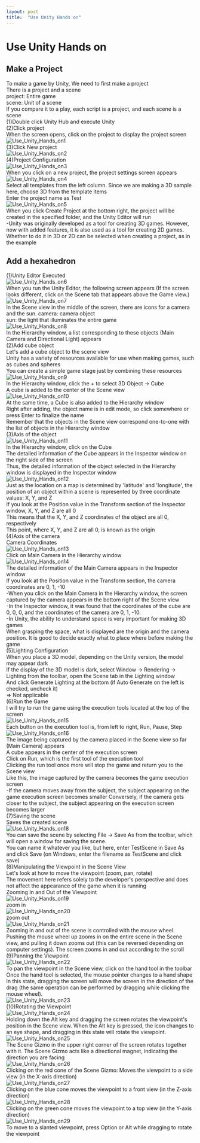 ```yaml
---
layout: post
title:  "Use Unity Hands on"
---
```


# Use Unity Hands on
## Make a Project
To make a game by Unity, We need to first make a project <br/>
There is a project and a scene <br/>
project: Entire game<br/>
scene: Unit of a scene <br/>
If you compare it to a play, each script is a project, and each scene is a scene <br/>
(1)Double click Unity Hub and execute Unity <br/>
(2)Click project <br/>
When the screen opens, click on the project to display the project screen <br/>
![Use_Unity_Hands_on1](https://github.com/growingpenguin/growingpenguin.github.io/assets/110277903/34ba0a33-de72-4f89-80ec-ce4b3411f8b0) <br/>
(3)Click New project <br/>
![Use_Unity_Hands_on2](https://github.com/growingpenguin/growingpenguin.github.io/assets/110277903/85ebff21-7b44-44b2-8664-f2b310405875) <br/>
(4)Project Configuration <br/>
![Use_Unity_Hands_on3](https://github.com/growingpenguin/growingpenguin.github.io/assets/110277903/aaefe0d3-550b-4fa1-8a91-0f6fc2acfb1f) <br/>
When you click on a new project, the project settings screen appears <br/>
![Use_Unity_Hands_on4](https://github.com/growingpenguin/growingpenguin.github.io/assets/110277903/1cdc8471-1d5b-4690-99ff-f33864875b06) <br/>
Select all templates from the left column. Since we are making a 3D sample here, choose 3D from the template items <br/>
Enter the project name as Test <br/>
![Use_Unity_Hands_on5](https://github.com/growingpenguin/growingpenguin.github.io/assets/110277903/d662c738-9506-4e26-9397-55c8b30ca120) <br/>
When you click Create Project at the bottom right, the project will be created in the specified folder, and the Unity Editor will run <br/>
-Unity was originally developed as a tool for creating 3D games. However, now with added features, it is also used as a tool for creating 2D games. <br/>
Whether to do it in 3D or 2D can be selected when creating a project, as in the example <br/>
## Add a hexahedron
(1)Unity Editor Executed <br/>
![Use_Unity_Hands_on6](https://github.com/growingpenguin/growingpenguin.github.io/assets/110277903/ae6a867e-1d2c-4027-af88-e64a8ec58d23) <br/>
When you run the Unity Editor, the following screen appears (If the screen looks different, click on the Scene tab that appears above the Game view.) <br/>
![Use_Unity_Hands_on7](https://github.com/growingpenguin/growingpenguin.github.io/assets/110277903/fc1df0ad-735d-4e11-95ff-c921a8a7522b) <br/>
In the Scene view in the middle of the screen, there are icons for a camera and the sun. 
camera: camera object <br/>
sun: the light that illuminates the entire game <br/>
![Use_Unity_Hands_on8](https://github.com/growingpenguin/growingpenguin.github.io/assets/110277903/776da58d-de1b-499e-b7ce-87d24b8fa24b) <br/>
In the Hierarchy window, a list corresponding to these objects (Main Camera and Directional Light) appears <br/>
(2)Add cube object <br/>
Let's add a cube object to the scene view <br/>
Unity has a variety of resources available for use when making games, such as cubes and spheres <br/>
You can create a simple game stage just by combining these resources <br/>
![Use_Unity_Hands_on9](https://github.com/growingpenguin/growingpenguin.github.io/assets/110277903/b8d7f3f5-b7d9-45f5-b86c-8ec433c464db) <br/>
In the Hierarchy window, click the + to select 3D Object -> Cube <br/>
A cube is added to the center of the Scene view <br/>
![Use_Unity_Hands_on10](https://github.com/growingpenguin/growingpenguin.github.io/assets/110277903/cd1f01ae-86a7-43d3-b7c3-059c65a8fd5f) <br/>
At the same time, a Cube is also added to the Hierarchy window <br/>
Right after adding, the object name is in edit mode, so click somewhere or press Enter to finalize the name <br/>
Remember that the objects in the Scene view correspond one-to-one with the list of objects in the Hierarchy window <br/>
(3)Axis of the object <br/>
![Use_Unity_Hands_on11](https://github.com/growingpenguin/growingpenguin.github.io/assets/110277903/1831a4c4-f4e4-4d64-a97c-7283fb2a3be8) <br/>
In the Hierarchy window, click on the Cube <br/>
The detailed information of the Cube appears in the Inspector window on the right side of the screen <br/>
Thus, the detailed information of the object selected in the Hierarchy window is displayed in the Inspector window <br/>
![Use_Unity_Hands_on12](https://github.com/growingpenguin/growingpenguin.github.io/assets/110277903/9f958934-d189-4181-bbcb-fc4c6fe4d6d3) <br/>
Just as the location on a map is determined by 'latitude' and 'longitude', the position of an object within a scene is represented by three coordinate values: X, Y, and Z <br/>
If you look at the Position value in the Transform section of the Inspector window, X, Y, and Z are all 0 <br/>
This means that the X, Y, and Z coordinates of the object are all 0, respectively <br/>
This point, where X, Y, and Z are all 0, is known as the origin <br/>
(4)Axis of the camera <br/>
Camera Coordinates <br/>
![Use_Unity_Hands_on13](https://github.com/growingpenguin/growingpenguin.github.io/assets/110277903/3d6a3bab-d533-473f-86b1-2a6e8e498ef7) <br/>
Click on Main Camera in the Hierarchy window <br/>
![Use_Unity_Hands_on14](https://github.com/growingpenguin/growingpenguin.github.io/assets/110277903/6d3de14f-b0d5-4360-826b-96cc749ae7c6) <br/>
The detailed information of the Main Camera appears in the Inspector window <br/>
If you look at the Position value in the Transform section, the camera coordinates are 0, 1, -10 <br/>
-When you click on the Main Camera in the Hierarchy window, the screen captured by the camera appears in the bottom right of the Scene view <br/>
-In the Inspector window, it was found that the coordinates of the cube are 0, 0, 0, and the coordinates of the camera are 0, 1, -10. <br/>
-In Unity, the ability to understand space is very important for making 3D games <br/>
When grasping the space, what is displayed are the origin and the camera position. It is good to decide exactly what to place where before making the game <br/>
(5)Lighting Configuration <br/>
When you place a 3D model, depending on the Unity version, the model may appear dark <br/>
If the display of the 3D model is dark, select Window -> Rendering -> Lighting from the toolbar, open the Scene tab in the Lighting window <br/>
And click Generate Lighting at the bottom (if Auto Generate on the left is checked, uncheck it) <br/>
=> Not applicable <br/>
(6)Run the Game <br/>
I will try to run the game using the execution tools located at the top of the screen <br/>
![Use_Unity_Hands_on15](https://github.com/growingpenguin/growingpenguin.github.io/assets/110277903/78cbbab4-27eb-4073-94bb-a0eafebaeac6) <br/>
Each button on the execution tool is, from left to right, Run, Pause, Step <br/>
![Use_Unity_Hands_on16](https://github.com/growingpenguin/growingpenguin.github.io/assets/110277903/68df79c3-433a-44db-af56-f1d824870bcd) <br/>
The image being captured by the camera placed in the Scene view so far (Main Camera) appears <br/>
A cube appears in the center of the execution screen <br/>
Click on Run, which is the first tool of the execution tool <br/>
Clicking the run tool once more will stop the game and return you to the Scene view <br/>
Like this, the image captured by the camera becomes the game execution screen <br/>
-If the camera moves away from the subject, the subject appearing on the game execution screen becomes smaller Conversely, if the camera gets closer to the subject, the subject appearing on the execution screen becomes larger <br/>
(7)Saving the scene <br/>
Saves the created scene <br/>
![Use_Unity_Hands_on18](https://github.com/growingpenguin/growingpenguin.github.io/assets/110277903/3b3f08c8-5d85-4700-9d02-96383d76f05c) <br/>
You can save the scene by selecting File -> Save As from the toolbar, which will open a window for saving the scene. <br/>
You can name it whatever you like, but here, enter TestScene in Save As and click Save (on Windows, enter the filename as TestScene and click save) <br/>
(8)Manipulating the Viewpoint in the Scene View <br/>
Let's look at how to move the viewpoint (zoom, pan, rotate) <br/>
The movement here refers solely to the developer's perspective and does not affect the appearance of the game when it is running <br/>
Zooming In and Out of the Viewpoint <br/>
![Use_Unity_Hands_on19](https://github.com/growingpenguin/growingpenguin.github.io/assets/110277903/9ac81962-e734-4ccb-b5a9-9ab5cf53889e) <br/>
zoom in <br/>
![Use_Unity_Hands_on20](https://github.com/growingpenguin/growingpenguin.github.io/assets/110277903/402725df-4d69-4666-bc0e-f2945e7dc5f7) <br/>
zoom out <br/>
![Use_Unity_Hands_on21](https://github.com/growingpenguin/growingpenguin.github.io/assets/110277903/5b347763-249c-46e7-8769-157d619e49b3) <br/>
Zooming in and out of the scene is controlled with the mouse wheel. Pushing the mouse wheel up zooms in on the entire scene in the Scene view, and pulling it down zooms out (this can be reversed depending on computer settings). The screen zooms in and out according to the scroll <br/>
(9)Panning the Viewpoint <br/>
![Use_Unity_Hands_on22](https://github.com/growingpenguin/growingpenguin.github.io/assets/110277903/dd5f4933-f862-4948-8589-3f2da6a9d406) <br/>
To pan the viewpoint in the Scene view, click on the hand tool in the toolbar <br/>
Once the hand tool is selected, the mouse pointer changes to a hand shape <br/> 
In this state, dragging the screen will move the screen in the direction of the drag (the same operation can be performed by dragging while clicking the mouse wheel). <br/>
![Use_Unity_Hands_on23](https://github.com/growingpenguin/growingpenguin.github.io/assets/110277903/2e8f9170-a4f7-4f51-9015-cefc2b135242) <br/>
(10)Rotating the Viewpoint <br/> 
![Use_Unity_Hands_on24](https://github.com/growingpenguin/growingpenguin.github.io/assets/110277903/f0eaf9f7-f055-4143-b8fa-e612f7403aac) <br/>
Holding down the Alt key and dragging the screen rotates the viewpoint's position in the Scene view. When the Alt key is pressed, the icon changes to an eye shape, and dragging in this state will rotate the viewpoint. ![Use_Unity_Hands_on25](https://github.com/growingpenguin/growingpenguin.github.io/assets/110277903/7c6b7124-cac9-49b3-977b-d2ccbfa69c23) <br/>
The Scene Gizmo in the upper right corner of the screen rotates together with it. The Scene Gizmo acts like a directional magnet, indicating the direction you are facing <br/>
![Use_Unity_Hands_on26](https://github.com/growingpenguin/growingpenguin.github.io/assets/110277903/731b343c-6cbe-4884-8b79-2b78e5c192bf) <br/>
Clicking on the red cone of the Scene Gizmo: Moves the viewpoint to a side view (in the X-axis direction) <br/>
![Use_Unity_Hands_on27](https://github.com/growingpenguin/growingpenguin.github.io/assets/110277903/6e94e35c-206e-4b20-abfb-153908416d5c) <br/>
Clicking on the blue cone moves the viewpoint to a front view (in the Z-axis direction) <br/>
![Use_Unity_Hands_on28](https://github.com/growingpenguin/growingpenguin.github.io/assets/110277903/ddf234fa-cb0d-4136-b036-7a230aa19781) <br/>
Clicking on the green cone moves the viewpoint to a top view (in the Y-axis direction) <br/>
![Use_Unity_Hands_on29](https://github.com/growingpenguin/growingpenguin.github.io/assets/110277903/7abf30fb-48d9-4c48-b69f-e6a536287e9a) <br/>
To move to a slanted viewpoint, press Option or Alt while dragging to rotate the viewpoint <br/>
